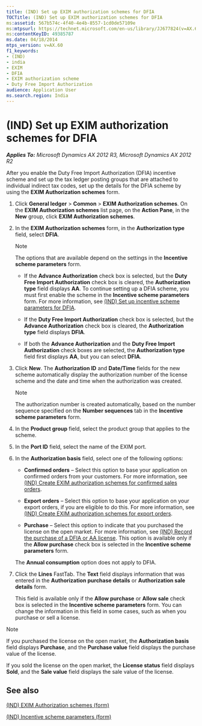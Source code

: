```yaml
---
title: (IND) Set up EXIM authorization schemes for DFIA
TOCTitle: (IND) Set up EXIM authorization schemes for DFIA
ms:assetid: 567b574c-4f40-4e4b-8557-1cd0de57109e
ms:mtpsurl: https://technet.microsoft.com/en-us/library/JJ677824(v=AX.60)
ms:contentKeyID: 49385787
ms.date: 04/18/2014
mtps_version: v=AX.60
f1_keywords:
- (IND)
- india
- EXIM
- DFIA
- EXIM authorization scheme
- Duty Free Import Authorization
audience: Application User
ms.search.region: India
---
```


# (IND) Set up EXIM authorization schemes for DFIA 


_**Applies To:** Microsoft Dynamics AX 2012 R3, Microsoft Dynamics AX 2012 R2_

After you enable the Duty Free Import Authorization (DFIA) incentive scheme and set up the tax ledger posting groups that are attached to individual indirect tax codes, set up the details for the DFIA scheme by using the **EXIM Authorization schemes** form.

1.  Click **General ledger** \> **Common** \> **EXIM Authorization schemes**. On the **EXIM Authorization schemes** list page, on the **Action Pane**, in the **New** group, click **EXIM Authorization schemes**.

2.  In the **EXIM Authorization schemes** form, in the **Authorization type** field, select **DFIA**.
    

    > [!NOTE]
    > <P>The options that are available depend on the settings in the <STRONG>Incentive scheme parameters</STRONG> form.</P>
    > <UL>
    > <LI>
    > <P>If the <STRONG>Advance Authorization</STRONG> check box is selected, but the <STRONG>Duty Free Import Authorization</STRONG> check box is cleared, the <STRONG>Authorization type</STRONG> field displays <STRONG>AA</STRONG>. To continue setting up a DFIA scheme, you must first enable the scheme in the <STRONG>Incentive scheme parameters</STRONG> form. For more information, see <A href="ind-set-up-incentive-scheme-parameters-for-dfia.md">(IND) Set up incentive scheme parameters for DFIA</A>.</P>
    > <LI>
    > <P>If the <STRONG>Duty Free Import Authorization</STRONG> check box is selected, but the <STRONG>Advance Authorization</STRONG> check box is cleared, the <STRONG>Authorization type</STRONG> field displays <STRONG>DFIA</STRONG>.</P>
    > <LI>
    > <P>If both the <STRONG>Advance Authorization</STRONG> and the <STRONG>Duty Free Import Authorization</STRONG> check boxes are selected, the <STRONG>Authorization type</STRONG> field first displays <STRONG>AA</STRONG>, but you can select <STRONG>DFIA</STRONG>.</P></LI></UL>



3.  Click **New**. The **Authorization ID** and **Date/Time** fields for the new scheme automatically display the authorization number of the license scheme and the date and time when the authorization was created.
    

    > [!NOTE]
    > <P>The authorization number is created automatically, based on the number sequence specified on the <STRONG>Number sequences</STRONG> tab in the <STRONG>Incentive scheme parameters</STRONG> form.</P>



4.  In the **Product group** field, select the product group that applies to the scheme.

5.  In the **Port ID** field, select the name of the EXIM port.

6.  In the **Authorization basis** field, select one of the following options:
    
      - **Confirmed orders** – Select this option to base your application on confirmed orders from your customers. For more information, see [(IND) Create EXIM authorization schemes for confirmed sales orders](ind-create-exim-authorization-schemes-for-confirmed-sales-orders.md).
    
      - **Export orders** – Select this option to base your application on your export orders, if you are eligible to do this. For more information, see [(IND) Create EXIM authorization schemes for export orders](ind-create-exim-authorization-schemes-for-export-orders.md).
    
      - **Purchase** – Select this option to indicate that you purchased the license on the open market. For more information, see [(IND) Record the purchase of a DFIA or AA license](ind-record-the-purchase-of-a-dfia-or-aa-license.md). This option is available only if the **Allow purchase** check box is selected in the **Incentive scheme parameters** form.
    
    The **Annual consumption** option does not apply to DFIA.

7.  Click the **Lines** FastTab. The **Text** field displays information that was entered in the **Authorization purchase details** or **Authorization sale details** form.
    
    This field is available only if the **Allow purchase** or **Allow sale** check box is selected in the **Incentive scheme parameters** form. You can change the information in this field in some cases, such as when you purchase or sell a license.


> [!NOTE]
> <P>If you purchased the license on the open market, the <STRONG>Authorization basis</STRONG> field displays <STRONG>Purchase</STRONG>, and the <STRONG>Purchase value</STRONG> field displays the purchase value of the license.</P>
> <P>If you sold the license on the open market, the <STRONG>License status</STRONG> field displays <STRONG>Sold</STRONG>, and the <STRONG>Sale value</STRONG> field displays the sale value of the license.</P>



## See also

[(IND) EXIM Authorization schemes (form)](https://technet.microsoft.com/en-us/library/jj664625\(v=ax.60\))

[(IND) Incentive scheme parameters (form)](https://technet.microsoft.com/en-us/library/jj677946\(v=ax.60\))

  



